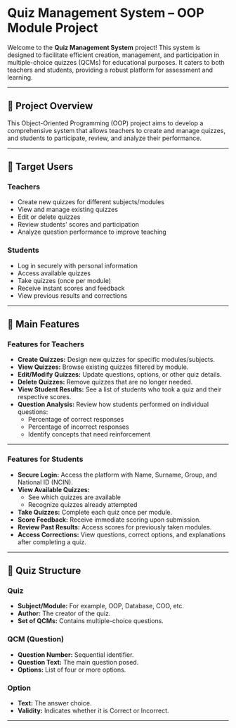 # Quiz Management System – OOP Module Project

Welcome to the **Quiz Management System** project! This system is designed to facilitate efficient creation, management, and participation in multiple-choice quizzes (QCMs) for educational purposes. It caters to both teachers and students, providing a robust platform for assessment and learning.

---

## 📌 Project Overview
This Object-Oriented Programming (OOP) project aims to develop a comprehensive system that allows teachers to create and manage quizzes, and students to participate, review, and analyze their performance.

---

## 👥 Target Users

### Teachers
- Create new quizzes for different subjects/modules
- View and manage existing quizzes
- Edit or delete quizzes
- Review students' scores and participation
- Analyze question performance to improve teaching

### Students
- Log in securely with personal information
- Access available quizzes
- Take quizzes (once per module)
- Receive instant scores and feedback
- View previous results and corrections

---

## 🎯 Main Features

### **Features for Teachers**
- **Create Quizzes:** Design new quizzes for specific modules/subjects.
- **View Quizzes:** Browse existing quizzes filtered by module.
- **Edit/Modify Quizzes:** Update questions, options, or other quiz details.
- **Delete Quizzes:** Remove quizzes that are no longer needed.
- **View Student Results:** See a list of students who took a quiz and their respective scores.
- **Question Analysis:** Review how students performed on individual questions:
  - Percentage of correct responses
  - Percentage of incorrect responses
  - Identify concepts that need reinforcement

---

### **Features for Students**
- **Secure Login:** Access the platform with Name, Surname, Group, and National ID (NCIN).
- **View Available Quizzes:**
  - See which quizzes are available
  - Recognize quizzes already attempted
- **Take Quizzes:** Complete each quiz once per module.
- **Score Feedback:** Receive immediate scoring upon submission.
- **Review Past Results:** Access scores for previously taken modules.
- **Access Corrections:** View questions, correct options, and explanations after completing a quiz.

---

## 📝 Quiz Structure

### **Quiz**
- **Subject/Module:** For example, OOP, Database, COO, etc.
- **Author:** The creator of the quiz.
- **Set of QCMs:** Contains multiple-choice questions.

### **QCM (Question)**
- **Question Number:** Sequential identifier.
- **Question Text:** The main question posed.
- **Options:** List of four or more options.

### **Option**
- **Text:** The answer choice.
- **Validity:** Indicates whether it is Correct or Incorrect.

---





